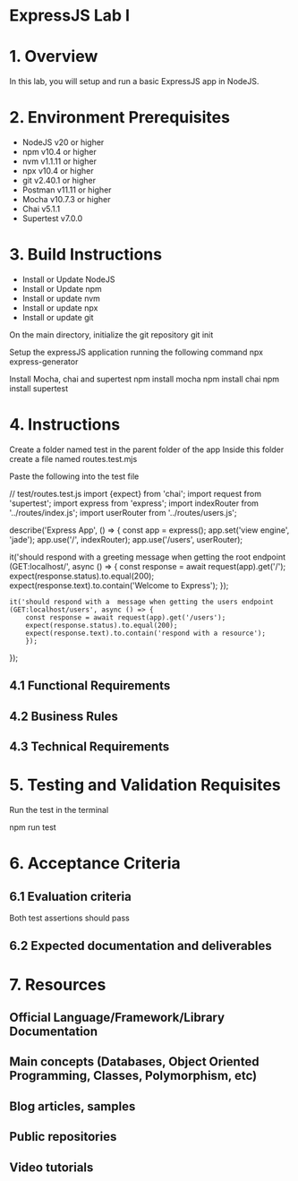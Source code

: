# ExpressJS Lab I

# 1. Overview

In this lab, you will setup and run a basic ExpressJS app in NodeJS. 

# 2. Environment Prerequisites

* NodeJS v20 or higher
* npm v10.4 or higher
* nvm v1.1.11 or higher
* npx v10.4 or higher
* git v2.40.1 or higher
* Postman v11.11 or higher
* Mocha v10.7.3 or higher
* Chai v5.1.1
* Supertest v7.0.0

# 3. Build Instructions

- Install or Update NodeJS
- Install or Update npm
- Install or update nvm
- Install or update npx
- Install or update git

On the main directory, initialize the git repository
git init

Setup the expressJS application running the following command
npx express-generator

Install Mocha, chai and supertest
npm install mocha
npm install chai
npm install supertest

# 4. Instructions

Create a folder named test in the parent folder of the app
Inside this folder create a file named routes.test.mjs

Paste the following into the test file

// test/routes.test.js
import {expect} from 'chai';
import request from 'supertest';
import express from 'express';
import indexRouter from '../routes/index.js';
import userRouter from '../routes/users.js';

describe('Express App', () => {
  const app = express();
  app.set('view engine', 'jade');
  app.use('/', indexRouter);
  app.use('/users', userRouter);

  it('should respond with a greeting message when getting the root endpoint (GET:localhost/', async () => {
    const response = await request(app).get('/');
    expect(response.status).to.equal(200);
    expect(response.text).to.contain('Welcome to Express');
    });

    it('should respond with a  message when getting the users endpoint (GET:localhost/users', async () => {
        const response = await request(app).get('/users');
        expect(response.status).to.equal(200);
        expect(response.text).to.contain('respond with a resource');
        });
});


## 4.1 Functional Requirements
## 4.2 Business Rules
## 4.3 Technical Requirements

# 5. Testing and Validation Requisites

Run the test in the terminal

npm run test

# 6. Acceptance Criteria

## 6.1 Evaluation criteria

Both test assertions should pass

## 6.2 Expected documentation and deliverables

# 7. Resources

## Official Language/Framework/Library Documentation 
## Main concepts (Databases, Object Oriented Programming, Classes, Polymorphism, etc)
## Blog articles, samples
## Public repositories
## Video tutorials
